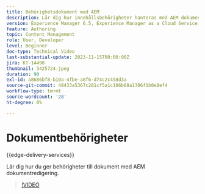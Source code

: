 ```yaml
---
title: Behörighetsdokument med AEM
description: Lär dig hur innehållsbehörigheter hanteras med AEM dokumentredigering.
version: Experience Manager 6.5, Experience Manager as a Cloud Service
feature: Authoring
topic: Content Management
role: User, Developer
level: Beginner
doc-type: Technical Video
last-substantial-update: 2023-11-15T00:00:00Z
jira: KT-14490
thumbnail: 3425724.jpeg
duration: 90
exl-id: a8686bf8-b10a-4fbe-a8f6-d74c2c458d3a
source-git-commit: 48433a5367c281cf5a1c106b08a1306f1b0e8ef4
workflow-type: tm+mt
source-wordcount: '28'
ht-degree: 0%

---
```


# Dokumentbehörigheter

{{edge-delivery-services}}

Lär dig hur du ger behörigheter till dokument med AEM dokumentredigering.

>[!VIDEO](https://video.tv.adobe.com/v/3438105/?learn=on&captions=swe)
